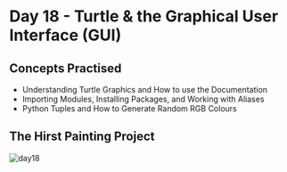 # Day 18 - Turtle & the Graphical User Interface (GUI)
## Concepts Practised
- Understanding Turtle Graphics and How to use the Documentation
- Importing Modules, Installing Packages, and Working with Aliases
- Python Tuples and How to Generate Random RGB Colours
## The Hirst Painting Project
![day18](https://github.com/v-vlasenko/100-days-of-code-python/assets/22979648/f59e636a-3a0a-459c-b503-5c3196deec64)
